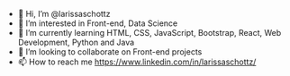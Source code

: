 - 👋 Hi, I’m @larissaschottz
- 👀 I’m interested in Front-end, Data Science
- 🌱 I’m currently learning HTML, CSS, JavaScript, Bootstrap, React, Web Development, Python and Java
- 💞️ I’m looking to collaborate on Front-end projects
- 📫 How to reach me https://www.linkedin.com/in/larissaschottz/

<!---
larissaschottz/larissaschottz is a ✨ special ✨ repository because its `README.md` (this file) appears on your GitHub profile.
You can click the Preview link to take a look at your changes.
--->
